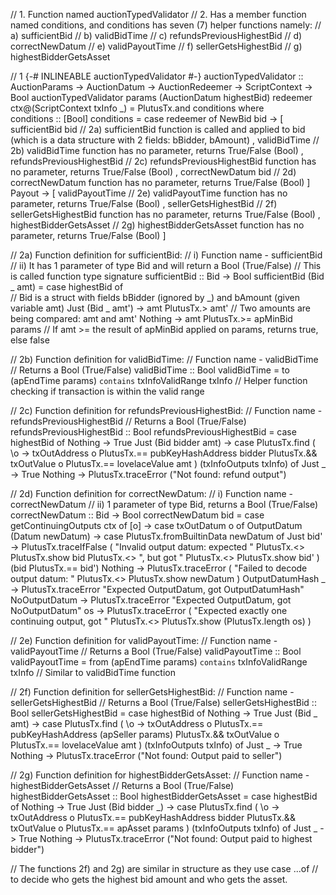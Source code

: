 // 1. Function named auctionTypedValidator
// 2. Has a member function named conditions, and conditions has seven (7) helper functions namely:
// a) sufficientBid
// b) validBidTime
// c) refundsPreviousHighestBid
// d) correctNewDatum
// e) validPayoutTime
// f) sellerGetsHighestBid
// g) highestBidderGetsAsset

// 1
{-# INLINEABLE auctionTypedValidator #-}
auctionTypedValidator ::
    AuctionParams ->
    AuctionDatum ->
    AuctionRedeemer ->
    ScriptContext ->
    Bool
auctionTypedValidator params (AuctionDatum highestBid) redeemer ctx@(ScriptContext txInfo _) =
    PlutusTx.and conditions
  where  
    conditions :: [Bool]
    conditions = case redeemer of
        NewBid bid ->
            [ 
              sufficientBid bid // 2a) sufficientBid function is called and applied to bid (which is a data structure with 2 fields: bBidder, bAmount)
            , 
              validBidTime // 2b) validBidTime function has no parameter, returns True/False (Bool)
            , 
              refundsPreviousHighestBid // 2c) refundsPreviousHighestBid function has no parameter, returns True/False (Bool)
            , 
              correctNewDatum bid // 2d) correctNewDatum function has no parameter, returns True/False (Bool)
            ]
        Payout ->
            [ 
              validPayoutTime // 2e) validPayoutTime function has no parameter, returns True/False (Bool)
            , 
              sellerGetsHighestBid // 2f) sellerGetsHighestBid function has no parameter, returns True/False (Bool)
            , 
              highestBidderGetsAsset // 2g) highestBidderGetsAsset function has no parameter, returns True/False (Bool)
            ]

// 2a) Function definition for sufficientBid:
// i) Function name - sufficientBid
// ii) It has 1 parameter of type Bid and will return a Bool (True/False)
// This is called function type signature
sufficientBid :: Bid -> Bool
sufficientBid (Bid _ amt) = case highestBid of  
    // Bid is a struct with fields bBidder (ignored by _) and bAmount (given variable amt)
    Just (Bid _ amt') -> amt PlutusTx.> amt' 
    // Two amounts are being compared: amt and amt' 
    Nothing -> amt PlutusTx.>= apMinBid params 
    // If amt >= the result of apMinBid applied on params, returns true, else false

// 2b) Function definition for validBidTime:
// Function name - validBidTime
// Returns a Bool (True/False)
validBidTime :: Bool
validBidTime = to (apEndTime params) `contains` txInfoValidRange txInfo 
// Helper function checking if transaction is within the valid range

// 2c) Function definition for refundsPreviousHighestBid:
// Function name - refundsPreviousHighestBid
// Returns a Bool (True/False)
refundsPreviousHighestBid :: Bool
refundsPreviousHighestBid = case highestBid of
    Nothing -> True 
    Just (Bid bidder amt) ->
        case PlutusTx.find
            ( \o ->
                txOutAddress o
                    PlutusTx.== pubKeyHashAddress bidder
                    PlutusTx.&& txOutValue o
                    PlutusTx.== lovelaceValue amt
            )
            (txInfoOutputs txInfo) of
            Just _ -> True
            Nothing -> PlutusTx.traceError ("Not found: refund output")

// 2d) Function definition for correctNewDatum:
// i) Function name - correctNewDatum
// ii) 1 parameter of type Bid, returns a Bool (True/False)
correctNewDatum :: Bid -> Bool
correctNewDatum bid = case getContinuingOutputs ctx of
    [o] -> case txOutDatum o of
        OutputDatum (Datum newDatum) -> case PlutusTx.fromBuiltinData newDatum of
            Just bid' ->
                PlutusTx.traceIfFalse
                    ( "Invalid output datum: expected "
                        PlutusTx.<> PlutusTx.show bid
                        PlutusTx.<> ", but got "
                        PlutusTx.<> PlutusTx.show bid'
                    )
                    (bid PlutusTx.== bid')
            Nothing ->
                PlutusTx.traceError
                    ( "Failed to decode output datum: "
                        PlutusTx.<> PlutusTx.show newDatum
                    )
        OutputDatumHash _ ->
            PlutusTx.traceError "Expected OutputDatum, got OutputDatumHash"
        NoOutputDatum ->
            PlutusTx.traceError "Expected OutputDatum, got NoOutputDatum"
    os ->
        PlutusTx.traceError
            ( "Expected exactly one continuing output, got "
                PlutusTx.<> PlutusTx.show (PlutusTx.length os)
            )

// 2e) Function definition for validPayoutTime:
// Function name - validPayoutTime
// Returns a Bool (True/False)
validPayoutTime :: Bool
validPayoutTime = from (apEndTime params) `contains` txInfoValidRange txInfo 
// Similar to validBidTime function

// 2f) Function definition for sellerGetsHighestBid:
// Function name - sellerGetsHighestBid
// Returns a Bool (True/False)
sellerGetsHighestBid :: Bool
sellerGetsHighestBid = case highestBid of
    Nothing -> True
    Just (Bid _ amt) ->
        case PlutusTx.find
            ( \o ->
                txOutAddress o
                    PlutusTx.== pubKeyHashAddress (apSeller params)
                    PlutusTx.&& txOutValue o
                    PlutusTx.== lovelaceValue amt
            )
            (txInfoOutputs txInfo) of
            Just _ -> True
            Nothing -> PlutusTx.traceError ("Not found: Output paid to seller")

// 2g) Function definition for highestBidderGetsAsset:
// Function name - highestBidderGetsAsset
// Returns a Bool (True/False)
highestBidderGetsAsset :: Bool
highestBidderGetsAsset = case highestBid of
    Nothing -> True
    Just (Bid bidder _) ->
        case PlutusTx.find
            ( \o ->
                txOutAddress o
                    PlutusTx.== pubKeyHashAddress bidder
                    PlutusTx.&& txOutValue o
                    PlutusTx.== apAsset params
            )
            (txInfoOutputs txInfo) of
            Just _ -> True
            Nothing -> PlutusTx.traceError ("Not found: Output paid to highest bidder")

// The functions 2f) and 2g) are similar in structure as they use case ...of 
// to decide who gets the highest bid amount and who gets the asset.
